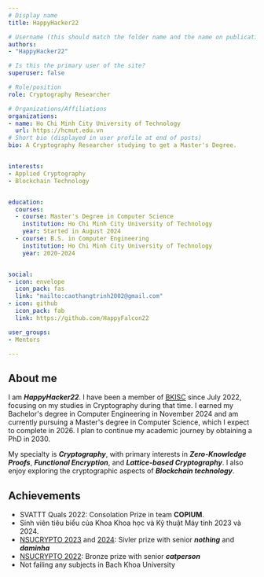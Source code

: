 ```yaml
---
# Display name
title: HappyHacker22

# Username (this should match the folder name and the name on publications)
authors:
- "HappyHacker22"

# Is this the primary user of the site?
superuser: false

# Role/position
role: Cryptography Researcher

# Organizations/Affiliations
organizations:
- name: Ho Chi Minh City University of Technology
  url: https://hcmut.edu.vn
# Short bio (displayed in user profile at end of posts)
bio: A Cryptography Researcher studying to get a Master's Degree.


interests:
- Applied Cryptography
- Blockchain Technology


education:
  courses:
  - course: Master's Degree in Computer Science
    institution: Ho Chi Minh City University of Technology
    year: Started in August 2024
  - course: B.S. in Computer Engineering
    institution: Ho Chi Minh City University of Technology
    year: 2020-2024


social:
- icon: envelope
  icon_pack: fas
  link: "mailto:caothangtrinh2002@gmail.com"
- icon: github
  icon_pack: fab
  link: https://github.com/HappyFalcon22

user_groups:
- Mentors

---
```


## About me

I am ***HappyHacker22***. I have been a member of [BKISC](https://bkisc.com) since July 2022, focusing on my studies in Cryptography during that time. I earned my Bachelor's degree in Computer Engineering in November 2024 and am currently pursuing a Master's degree in Computer Science, which I expect to complete in 2026. I plan to continue my academic journey by obtaining a PhD in 2030.

My specialty is ***Cryptography***, with primary interests in ***Zero-Knowledge Proofs***, ***Functional Encryption***, and ***Lattice-based Cryptography***. I also enjoy exploring the cryptographic aspects of ***Blockchain technology***.

## Achievements

+ SVATTT Quals 2022: Consolation Prize in team **COPIUM**.
+ Sinh viên tiêu biểu của Khoa Khoa học và Kỹ thuật Máy tính 2023 và 2024.
+ [NSUCRYPTO 2023](https://nsucrypto.nsu.ru/archive/2023/total_results/#data) and [2024](https://nsucrypto.nsu.ru/archive/2024/total_results/#data): Sivler prize with senior ***nothing*** and ***daminha***
+ [NSUCRYPTO 2022](https://nsucrypto.nsu.ru/archive/2022/total_results/#data): Bronze prize with senior ***catperson***
+ Not failing any subjects in Bach Khoa University
